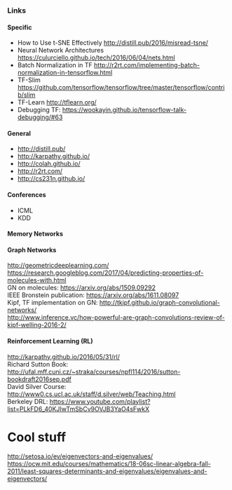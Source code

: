 ### Links

#### Specific
* How to Use t-SNE Effectively http://distill.pub/2016/misread-tsne/
* Neural Network Architectures https://culurciello.github.io/tech/2016/06/04/nets.html
* Batch Normalization in TF http://r2rt.com/implementing-batch-normalization-in-tensorflow.html
* TF-Slim https://github.com/tensorflow/tensorflow/tree/master/tensorflow/contrib/slim
* TF-Learn http://tflearn.org/
* Debugging TF: https://wookayin.github.io/tensorflow-talk-debugging/#63

#### General
* http://distill.pub/
* http://karpathy.github.io/
* http://colah.github.io/
* http://r2rt.com/
* http://cs231n.github.io/

#### Conferences
* ICML
* KDD

#### Memory Networks

#### Graph Networks
http://geometricdeeplearning.com/  
https://research.googleblog.com/2017/04/predicting-properties-of-molecules-with.html  
GN on molecules: https://arxiv.org/abs/1509.09292  
IEEE Bronstein publication: https://arxiv.org/abs/1611.08097  
Kipf, TF implementation on GN: http://tkipf.github.io/graph-convolutional-networks/  
http://www.inference.vc/how-powerful-are-graph-convolutions-review-of-kipf-welling-2016-2/

#### Reinforcement Learning (RL)
http://karpathy.github.io/2016/05/31/rl/  
Richard Sutton Book: http://ufal.mff.cuni.cz/~straka/courses/npfl114/2016/sutton-bookdraft2016sep.pdf  
David Silver Course: http://www0.cs.ucl.ac.uk/staff/d.silver/web/Teaching.html  
Berkeley DRL: https://www.youtube.com/playlist?list=PLkFD6_40KJIwTmSbCv9OVJB3YaO4sFwkX

# Cool stuff
http://setosa.io/ev/eigenvectors-and-eigenvalues/  
https://ocw.mit.edu/courses/mathematics/18-06sc-linear-algebra-fall-2011/least-squares-determinants-and-eigenvalues/eigenvalues-and-eigenvectors/  
